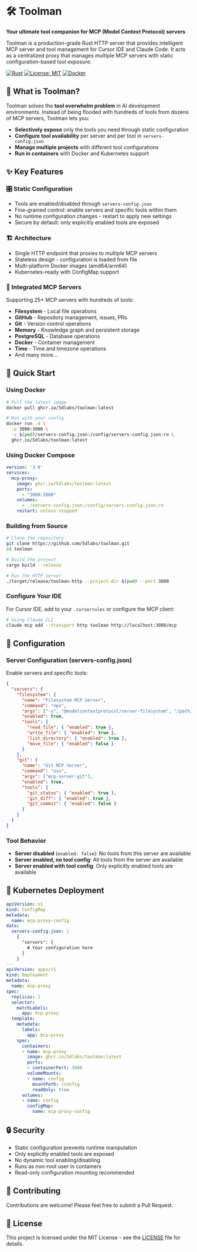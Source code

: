 # 🛠️ Toolman

**Your ultimate tool companion for MCP (Model Context Protocol) servers**

Toolman is a production-grade Rust HTTP server that provides intelligent MCP server and tool management for Cursor IDE and Claude Code. It acts as a centralized proxy that manages multiple MCP servers with static configuration-based tool exposure.

[![Rust](https://img.shields.io/badge/rust-1.79+-orange.svg)](https://www.rust-lang.org)
[![License: MIT](https://img.shields.io/badge/License-MIT-yellow.svg)](https://opensource.org/licenses/MIT)
[![Docker](https://img.shields.io/badge/docker-ghcr.io-blue.svg)](https://github.com/5dlabs/toolman/pkgs/container/toolman)

## 🎯 What is Toolman?

Toolman solves the **tool overwhelm problem** in AI development environments. Instead of being flooded with hundreds of tools from dozens of MCP servers, Toolman lets you:

- **Selectively expose** only the tools you need through static configuration
- **Configure tool availability** per server and per tool in `servers-config.json`
- **Manage multiple projects** with different tool configurations
- **Run in containers** with Docker and Kubernetes support

## ✨ Key Features

### 🎛️ Static Configuration
- Tools are enabled/disabled through `servers-config.json`
- Fine-grained control: enable servers and specific tools within them
- No runtime configuration changes - restart to apply new settings
- Secure by default: only explicitly enabled tools are exposed

### 🏗️ Architecture
- Single HTTP endpoint that proxies to multiple MCP servers
- Stateless design - configuration is loaded from file
- Multi-platform Docker images (amd64/arm64)
- Kubernetes-ready with ConfigMap support

### 🔧 Integrated MCP Servers
Supporting 25+ MCP servers with hundreds of tools:
- **Filesystem** - Local file operations
- **GitHub** - Repository management, issues, PRs
- **Git** - Version control operations
- **Memory** - Knowledge graph and persistent storage
- **PostgreSQL** - Database operations
- **Docker** - Container management
- **Time** - Time and timezone operations
- And many more...

## 🚀 Quick Start

### Using Docker

```bash
# Pull the latest image
docker pull ghcr.io/5dlabs/toolman:latest

# Run with your config
docker run -d \
  -p 3000:3000 \
  -v $(pwd)/servers-config.json:/config/servers-config.json:ro \
  ghcr.io/5dlabs/toolman:latest
```

### Using Docker Compose

```yaml
version: '3.8'
services:
  mcp-proxy:
    image: ghcr.io/5dlabs/toolman:latest
    ports:
      - "3000:3000"
    volumes:
      - ./servers-config.json:/config/servers-config.json:ro
    restart: unless-stopped
```

### Building from Source

```bash
# Clone the repository
git clone https://github.com/5dlabs/toolman.git
cd toolman

# Build the project
cargo build --release

# Run the HTTP server
./target/release/toolman-http --project-dir $(pwd) --port 3000
```

### Configure Your IDE

For Cursor IDE, add to your `.cursorrules` or configure the MCP client:
```bash
# Using Claude CLI
claude mcp add --transport http toolman http://localhost:3000/mcp
```

## 📝 Configuration

### Server Configuration (servers-config.json)

Enable servers and specific tools:

```json
{
  "servers": {
    "filesystem": {
      "name": "Filesystem MCP Server",
      "command": "npx",
      "args": ["-y", "@modelcontextprotocol/server-filesystem", "/path/to/allowed/dir"],
      "enabled": true,
      "tools": {
        "read_file": { "enabled": true },
        "write_file": { "enabled": true },
        "list_directory": { "enabled": true },
        "move_file": { "enabled": false }
      }
    },
    "git": {
      "name": "Git MCP Server",
      "command": "uvx",
      "args": ["mcp-server-git"],
      "enabled": true,
      "tools": {
        "git_status": { "enabled": true },
        "git_diff": { "enabled": true },
        "git_commit": { "enabled": false }
      }
    }
  }
}
```

### Tool Behavior

- **Server disabled** (`enabled: false`): No tools from this server are available
- **Server enabled, no tool config**: All tools from the server are available
- **Server enabled with tool config**: Only explicitly enabled tools are available

## 🐳 Kubernetes Deployment

```yaml
apiVersion: v1
kind: ConfigMap
metadata:
  name: mcp-proxy-config
data:
  servers-config.json: |
    {
      "servers": {
        # Your configuration here
      }
    }
---
apiVersion: apps/v1
kind: Deployment
metadata:
  name: mcp-proxy
spec:
  replicas: 1
  selector:
    matchLabels:
      app: mcp-proxy
  template:
    metadata:
      labels:
        app: mcp-proxy
    spec:
      containers:
      - name: mcp-proxy
        image: ghcr.io/5dlabs/toolman:latest
        ports:
        - containerPort: 3000
        volumeMounts:
        - name: config
          mountPath: /config
          readOnly: true
      volumes:
      - name: config
        configMap:
          name: mcp-proxy-config
```

## 🔒 Security

- Static configuration prevents runtime manipulation
- Only explicitly enabled tools are exposed
- No dynamic tool enabling/disabling
- Runs as non-root user in containers
- Read-only configuration mounting recommended

## 🤝 Contributing

Contributions are welcome! Please feel free to submit a Pull Request.

## 📄 License

This project is licensed under the MIT License - see the [LICENSE](LICENSE) file for details.